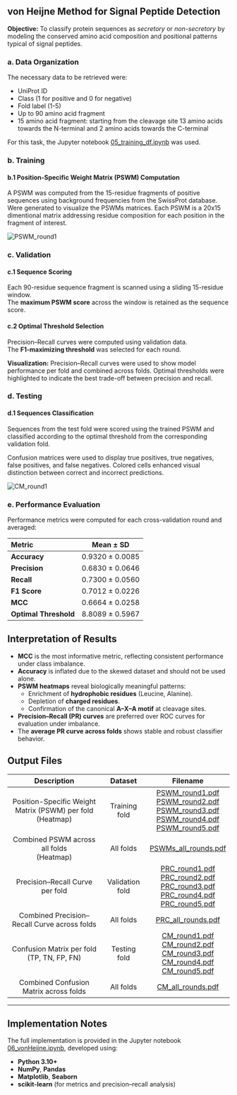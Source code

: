 ## von Heijne Method for Signal Peptide Detection
**Objective:** To classify protein sequences as *secretory* or *non-secretory* by modeling the conserved amino acid composition and positional patterns typical of signal peptides.

### a. Data Organization
The necessary data to be retrieved were: 
- UniProt ID
- Class (1 for positive and 0 for negative)
- Fold label (1-5)
- Up to 90 amino acid fragment
- 15 amino acid fragment: starting from the cleavage site 13 amino acids towards the N-terminal and 2 amino acids towards the C-terminal

For this task, the Jupyter notebook [05_training_df.ipynb](./scripts/05_training_df.ipynb) was used.

### b. Training
#### b.1 Position-Specific Weight Matrix (PSWM) Computation
A PSWM was computed from the 15-residue fragments of positive sequences using background frequencies from the SwissProt database. Were generated to visualize the PSWMs matrices. Each PSWM is a 20x15 dimentional matrix addressing residue composition for each position in the fragment of interest.

![PSWM_round1](https://github.com/user-attachments/assets/749b1948-f408-4f5a-ab2b-bba3f1bccba1)

### c. Validation
#### c.1 Sequence Scoring
Each 90-residue sequence fragment is scanned using a sliding 15-residue window.  
The **maximum PSWM score** across the window is retained as the sequence score.

#### c.2 Optimal Threshold Selection
Precision–Recall curves were computed using validation data.  
The **F1-maximizing threshold** was selected for each round.

**Visualization:** Precision–Recall curves were used to show model performance per fold and combined across folds. Optimal thresholds were highlighted to indicate the best trade-off between precision and recall.

### d. Testing
#### d.1 Sequences Classification
Sequences from the test fold were scored using the trained PSWM and classified according to the optimal threshold from the corresponding validation fold.

Confusion matrices were used to display true positives, true negatives, false positives, and false negatives. Colored cells enhanced visual distinction between correct and incorrect predictions.

![CM_round1]((https://github.com/user-attachments/assets/42cc18b8-4a4e-496a-afa4-0c6d6e675cdf))

### e. Performance Evaluation
Performance metrics were computed for each cross-validation round and averaged:

| Metric | Mean ± SD |
|:--|:--:|
| **Accuracy** | 0.9320 ± 0.0085 |
| **Precision** | 0.6830 ± 0.0646 |
| **Recall** | 0.7300 ± 0.0560 |
| **F1 Score** | 0.7012 ± 0.0226 |
| **MCC** | 0.6664 ± 0.0258 |
| **Optimal Threshold** | 8.8089 ± 0.5967 |

## Interpretation of Results
- **MCC** is the most informative metric, reflecting consistent performance under class imbalance.  
- **Accuracy** is inflated due to the skewed dataset and should not be used alone.  
- **PSWM heatmaps** reveal biologically meaningful patterns:  
  - Enrichment of **hydrophobic residues** (Leucine, Alanine).  
  - Depletion of **charged residues**.  
  - Confirmation of the canonical **A–X–A motif** at cleavage sites.  
- **Precision–Recall (PR) curves** are preferred over ROC curves for evaluation under imbalance.  
- The **average PR curve across folds** shows stable and robust classifier behavior.

## Output Files

| Description| Dataset | Filename |
|:-------------------------:|:-------:|:--------:|
| Position-Specific Weight Matrix (PSWM) per fold <br> (Heatmap) | Training fold | [PSWM_round1.pdf](./visualization/PSWM_round1.pdf) <br> [PSWM_round2.pdf](./visualization/PSWM_round2.pdf) <br> [PSWM_round3.pdf](./visualization/PSWM_round3.pdf) <br> [PSWM_round4.pdf](./visualization/PSWM_round4.pdf) <br> [PSWM_round5.pdf](./visualization/PSWM_round5.pdf) |
| Combined PSWM across all folds <br> (Heatmap) | All folds | [PSWMs_all_rounds.pdf](./visualization/PSWMs_all_rounds.pdf) |
| Precision–Recall Curve per fold | Validation fold | [PRC_round1.pdf](./visualization/PRC_round1.pdf) <br> [PRC_round2.pdf](./visualization/PRC_round2.pdf) <br> [PRC_round3.pdf](./visualization/PRC_round3.pdf) <br> [PRC_round4.pdf](./visualization/PRC_round4.pdf) <br> [PRC_round5.pdf](./visualization/PRC_round5.pdf) |
| Combined Precision–Recall Curve across folds | All folds | [PRC_all_rounds.pdf](./visualization/PRC_all_rounds.pdf) |
| Confusion Matrix per fold <br> (TP, TN, FP, FN) | Testing fold | [CM_round1.pdf](./visualization/CM_round1.pdf) <br> [CM_round2.pdf](./visualization/CM_round2.pdf) <br> [CM_round3.pdf](./visualization/CM_round3.pdf) <br> [CM_round4.pdf](./visualization/CM_round4.pdf) <br> [CM_round5.pdf](./visualization/CM_round5.pdf) |
| Combined Confusion Matrix across folds | All folds | [CM_all_rounds.pdf](./visualization/CM_all_rounds.pdf) |

---

## Implementation Notes

The full implementation is provided in the Jupyter notebook [06_vonHeijne.ipynb](./scripts/06_vonHeijne.ipynb), developed using:
- **Python 3.10+**
- **NumPy**, **Pandas**
- **Matplotlib**, **Seaborn**
- **scikit-learn** (for metrics and precision–recall analysis)
